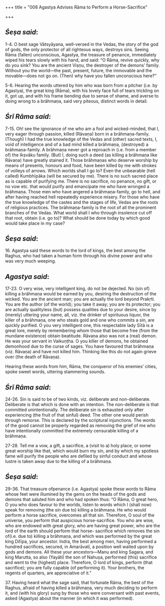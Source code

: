 +++
title = "008 Agastya Advises Rāma to Perform a Horse-Sacrifice"

+++
 

## *Śeṣa said*:

1-4. O best sage Vātsyāyana, well-versed in the Vedas, the story of the god of gods, the only protector of all righteous ways, destroys sins. Seeing Rāma (fallen) unconscious, Agastya, the treasure of penance, immediately wiped his tears slowly with his hand, and said: “O Rāma, revive quickly, why do you sink? You are the ancient Viṣṇu, the destroyer of the demons’ family. Without you the world—the past, present, future, the immovable and the movable—does not go on. (Then) why have you fallen unconscious here?”

5-6. Hearing the words uttered by him who was born from a pitcher (i.e. by Agastya), the great king (Rāma), with his lovely face full of tears trickling on it, got up, and with his frame bending due to sense of shame, and averse to doing wrong to a brāhmaṇa, said very piteous, distinct words in detail.

## *Śrī Rāma said*:

7-15. Oh! see the ignorance of me who am a fool and wicked-minded, that I, very eager through passion, killed (Rāvaṇa) born in a brāhmaṇa-family. (Though) I had the true knowledge of the Vedas and (other) sacred texts, I, void of intelligence and of a bad mind killed a brāhmaṇa, (destroyed) a brāhmaṇa-family. A brāhmaṇa never got a reproach in (i.e. from a member of) the Ikṣvāku family. (But) I, doing such a deed (as killing a brāhmaṇa like Rāvaṇa) have greatly stained it. Those brāhmaṇas who deserve worship by means of presents, honours and food, have been killed by me with strokes of volleys of arrows. Which worlds shall I go to? Even the unbearable (hell called) Kumbhīpāka (will be secured by me). There is no such sacred place as is capable of purifying me. There is no sacrifice, no penance, no gift, or no vow etc. that would purify and emancipate me who have wronged a brāhmaṇa. Those men who have angered a brāhmaṇa-family, go to hell, and after having reached hell repeatedly experience misery. For those who have the true knowledge of the castes and the stages of life, Vedas are the roots of religious practices. The brāhmaṇa-family is the root of all the prominent branches of the Vedas. What world shall I who through insolence cut off that root, obtain (i.e. go to)? What should be done today by which good would take place in my case?

## *Śeṣa said*:

16\. Agastya said these words to the lord of kings, the best among the Raghus, who had taken a human form through his divine power and who was very much weeping.

## *Agastya said*:

17-23. O very wise, very intelligent king, do not be dejected. No (sin of) killing a brāhmaṇa would be earned by you, desiring the destruction of the wicked. You are the ancient man; you are actually the lord beyond Prakṛti. You are the author (of the world); you take it away; you are its protector; you are actually qualityless (but) possess qualities due to your desire, since by (merely) uttering your name, all, viz. the drinker of spirituous liquor, the killer of a brāhmaṇa, one who steals gold and one who commits a sin, are quickly purified. O you very intelligent one, this respectable lady Sītā is a great lore, merely by remembering whom those that become free (from the mundane existence) obtain beatitude. Rāvaṇa also was not a (real) demon. He was your servant in Vaikuṇṭha. O you killer of demons, he obtained demonhood due to the curse of sages. You have favoured that brāhmaṇa (viz. Rāvaṇa) and have not killed him. Thinking like this do not again grieve over (the death of Rāvaṇa).

Hearing these words from him, Rāma, the conqueror of his enemies’ cities, spoke sweet words, uttering stammering sounds.

## *Śrī Rāma said*:

24-26. Sin is said to be of two kinds, viz. deliberate and non-deliberate. Deliberate is that which is done with an intention. The non-deliberate is that committed unintentionally. The deliberate sin is exhausted only after experiencing (the fruit of that sinful) deed. The other one would perish through remorse. This is declared by the scriptural injunctions. The words of the good cannot be properly regarded as removing the grief of me who have intentionally committed the extremely censurable killing of a brāhmaṇa.

27-28. Tell me a vow, a gift, a sacrifice, a (visit to a) holy place, or some great worship like that, which would burn my sin, and by which my spotless fame will purify the people who are defiled by sinful conduct and whose lustre is taken away due to the killing of a brāhmaṇa.

## *Śeṣa said*:

29-36. That treasure ofpenance (i.e. Agastya) spoke these words to Rāma whose feet were illumined by the gems on the heads of the gods and demons that saluted him and who had spoken thus: “O Rāma, O great hero, O you who does favour to the worlds, listen to words which I (shall now) speak for removing (the sin due to) killing a brāhmaṇa. He who would perform a horse sacrifice, overcomes all that sin. Therefore, O soul of the universe, you perform that auspicious horse-sacrifice. You who are wise, who are endowed with great glory, who are having great power, who are the lord of the earth should perform that horse- sacrifice which removes the sin of(i.e. due to) killing a brāhmaṇa, and which was performed by the great king Dilīpa, your ancestor. Indra, the best among men, having performed a hundred sacrifices, secured, in Amarāvatī, a position well waited upon by gods and demons. All these your ancestors—Manu and king Sagara, and king Marutta, so also (Yayāti) the son of Nahuṣa, performed (this) sacrifice and went to the (highest) place. Therefore, O lord of kings, perform (that sacrifice); you are fully capable (of performing it). Your brothers, the regents of quarters, are appreciative of it.”

37\. Having heard what the sage said, that fortunate Rāma, the best of the Raghus, afraid of having killed a brāhmaṇa, very much deciding to perform it, and (with his glory) sung by those who were conversant with past events, asked (Agastya) about the manner (in which it was performed).


